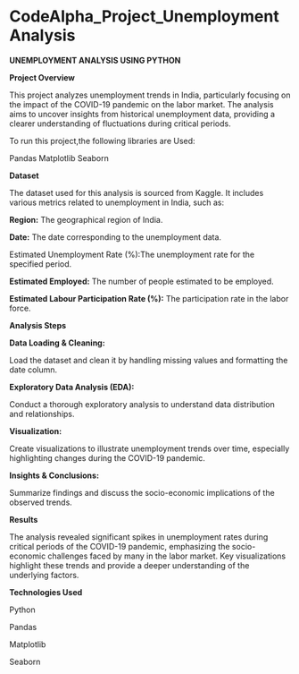 # CodeAlpha_Project_UnemploymentAnalysis



**UNEMPLOYMENT ANALYSIS USING PYTHON**

**Project Overview**

This project analyzes unemployment trends in India, particularly focusing on the impact of the COVID-19 pandemic on the labor market.
The analysis aims to uncover insights from historical unemployment data, providing a clearer understanding of fluctuations during critical periods.



To run this project,the following libraries are Used:

Pandas
Matplotlib
Seaborn

**Dataset**

The dataset used for this analysis is sourced from Kaggle. It includes various metrics related to unemployment in India, such as:

**Region:** The geographical region of India.

**Date:** The date corresponding to the unemployment data.

Estimated Unemployment Rate (%):The unemployment rate for the specified period.

**Estimated Employed:** The number of people estimated to be employed.

**Estimated Labour Participation Rate (%):** The participation rate in the labor force.


**Analysis Steps**

**Data Loading & Cleaning:**

Load the dataset and clean it by handling missing values and formatting the date column.

**Exploratory Data Analysis (EDA):**

Conduct a thorough exploratory analysis to understand data distribution and relationships.

**Visualization:**

Create visualizations to illustrate unemployment trends over time, especially highlighting changes during the COVID-19 pandemic.

**Insights & Conclusions:**

Summarize findings and discuss the socio-economic implications of the observed trends.


**Results**

 The analysis revealed significant spikes in unemployment rates during critical periods of the COVID-19 pandemic, emphasizing the socio-economic challenges faced by many in the labor market. Key visualizations highlight these trends and provide a deeper understanding of the underlying factors.


**Technologies Used**

Python

Pandas

Matplotlib

Seaborn

